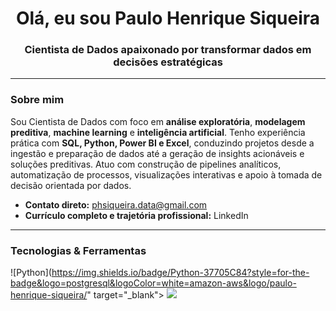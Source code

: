 <h1 align="center">Olá, eu sou Paulo Henrique Siqueira</h1>
<h3 align="center">Cientista de Dados apaixonado por transformar dados em decisões estratégicas</h3>

---

### Sobre mim

Sou Cientista de Dados com foco em **análise exploratória**, **modelagem preditiva**, **machine learning** e **inteligência artificial**. Tenho experiência prática com **SQL, Python, Power BI e Excel**, conduzindo projetos desde a ingestão e preparação de dados até a geração de insights acionáveis e soluções preditivas. Atuo com construção de pipelines analíticos, automatização de processos, visualizações interativas e apoio à tomada de decisão orientada por dados.

- **Contato direto:** phsiqueira.data@gmail.com  
- **Currículo completo e trajetória profissional:** LinkedIn

---

### Tecnologias & Ferramentas

![Python](https://img.shields.io/badge/Python-37705C84?style=for-the-badge&logo=postgresql&logoColor=white=amazon-aws&logo/paulo-henrique-siqueira/" target="_blank">
<img src="https://img.shields.io/badge/-LinkedIn-0A66C2?style=for-the-badge&logo=linkedin&logoColor=white" />
</a>
</p>

